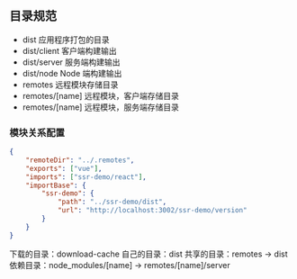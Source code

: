 ## 目录规范
- dist 应用程序打包的目录
- dist/client 客户端构建输出
- dist/server 服务端构建输出
- dist/node   Node 端构建输出
- remotes 远程模块存储目录
- remotes/[name] 远程模块，客户端存储目录
- remotes/[name] 远程模块，服务端存储目录

### 模块关系配置
```json
{
    "remoteDir": "../.remotes",
    "exports": ["vue"],
    "imports": ["ssr-demo/react"],
    "importBase": {
        "ssr-demo": {
            "path": "../ssr-demo/dist",
            "url": "http://localhost:3002/ssr-demo/version"
        }
    }
}
```
下载的目录：download-cache
自己的目录：dist
共享的目录：remotes -> dist
依赖目录：node_modules/[name] -> remotes/[name]/server